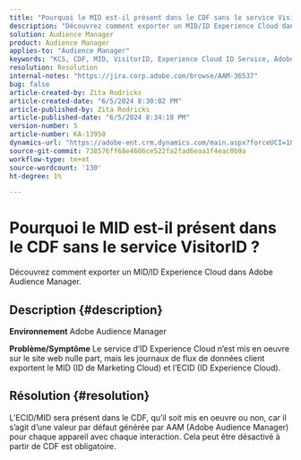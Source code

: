 ```yaml
---
title: "Pourquoi le MID est-il présent dans le CDF sans le service VisitorID ?"
description: "Découvrez comment exporter un MID/ID Experience Cloud dans Adobe Audience Manager"
solution: Audience Manager
product: Audience Manager
applies-to: "Audience Manager"
keywords: "KCS, CDF, MID, VisitorID, Experience Cloud ID Service, Adobe Audience Manager, AAM"
resolution: Resolution
internal-notes: "https://jira.corp.adobe.com/browse/AAM-36537"
bug: false
article-created-by: Zita Rodricks
article-created-date: "6/5/2024 8:30:02 PM"
article-published-by: Zita Rodricks
article-published-date: "6/5/2024 8:34:18 PM"
version-number: 5
article-number: KA-13950
dynamics-url: "https://adobe-ent.crm.dynamics.com/main.aspx?forceUCI=1&pagetype=entityrecord&etn=knowledgearticle&id=932c3d5d-7a23-ef11-840a-000d3a372703"
source-git-commit: 738576ff68e4606ce522fa2fad6eaa1f4eac0b9a
workflow-type: tm+mt
source-wordcount: '130'
ht-degree: 1%

---
```


# Pourquoi le MID est-il présent dans le CDF sans le service VisitorID ?


Découvrez comment exporter un MID/ID Experience Cloud dans Adobe Audience Manager.

## Description {#description}


<b>Environnement</b>
Adobe Audience Manager

<b>Problème/Symptôme</b>
Le service d’ID Experience Cloud n’est mis en oeuvre sur le site web nulle part, mais les journaux de flux de données client exportent le MID (ID de Marketing Cloud) et l’ECID (ID Experience Cloud).


## Résolution {#resolution}


L’ECID/MID sera présent dans le CDF, qu’il soit mis en oeuvre ou non, car il s’agit d’une valeur par défaut générée par AAM (Adobe Audience Manager) pour chaque appareil avec chaque interaction. Cela peut être désactivé à partir de CDF est obligatoire.
